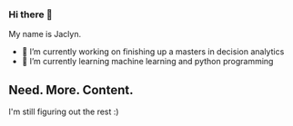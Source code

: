 ### Hi there 👋

My name is Jaclyn.  

- 🔭 I’m currently working on finishing up a masters in decision analytics
- 🌱 I’m currently learning machine learning and python programming

## Need. More. Content.
I'm still figuring out the rest :) 

<!--
**mcconnelljk/mcconnelljk** is a ✨ _special_ ✨ repository because its `README.md` (this file) appears on your GitHub profile.

Here are some ideas to get you started:

- 🔭 I’m currently working on ...
- 🌱 I’m currently learning ...
- 👯 I’m looking to collaborate on ...
- 🤔 I’m looking for help with ...
- 💬 Ask me about ...
- 📫 How to reach me: ...
- 😄 Pronouns: ...
- ⚡ Fun fact: ...
-->
